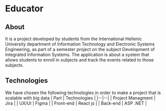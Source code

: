 # Educator

## About
It is a project developed by students from the International Hellenic University department of Information Technology and Electronic Systems Engineering, as part of a semester project on the subject Development of Integrated Information Systems. The application is about a system that allows students to enroll in subjects and track the events related to those subjects.

## Technologies
We have chosen the following technologies in order to make a project that is scalable with big data
| Part | Technologies |
|--|--|
| Project Managment | Jira |
| UX/UI | Figma |
| Front-end | React js |
| Back-end | ASP .NET |
